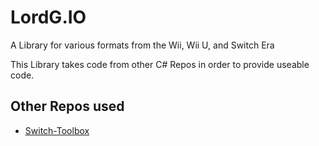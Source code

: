 # LordG.IO
A Library for various formats from the Wii, Wii U, and Switch Era

This Library takes code from other C# Repos in order to provide useable code.

## Other Repos used
* [Switch-Toolbox](https://github.com/KillzXGaming/Switch-Toolbox)
